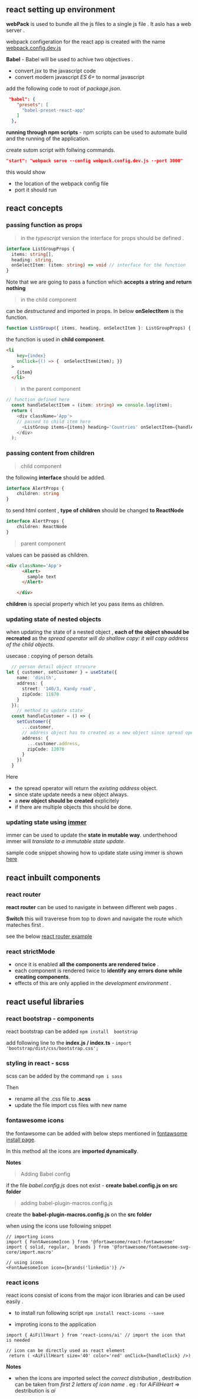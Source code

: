 ## react setting up environment 

**webPack** is used to bundle all the js files to a single js file . It aslo has a web server . 

webpack configeration for the react app is created with the name [webpack.config.dev.js](https://gist.github.com/dinith72/d0473ad18aa5387b0cfe503d5b847138)

**Babel** - Babel will be used to achive two objectives . 
- convert *jsx* to the javascript code 
- convert modern javascript *ES 6+* to normal javascript

add the following code to root of *package.json*. 

``` json
 "babel": {
    "presets": [
      "babel-preset-react-app" 
    ]
  },
```
**running through npm scripts** - npm scripts can be used to automate build and the running of the application. 

create sutom script with follwing commands. 

``` json 
"start": "webpack serve --config webpack.config.dev.js --port 3000" 
```
this would show 
- the location of the webpack config file 
- port it should run 

## react concepts 

### passing function as props 

> in the *typescript* version the interface for props should be defined . 

``` ts
interface ListGroupProps {
  items: string[],
  heading: string,
  onSelectItem: (item: string) => void // interface for the function
}
```
Note that we are going to pass a function which **accepts a string and return nothing**

> in the child component 

can be *destructured* and imported in props. In below **onSelectItem** is the function. 
```  ts
function ListGroup({ items, heading, onSelectItem }: ListGroupProps) { ....}
```

the function is used in **child component**. 

``` html
<li   
    key={index}
    onClick={() => {  onSelectItem(item); }}
  >
    {item}
  </li>
```

> in the parent component

``` ts
// function defined here 
  const handleSelectItem = (item: string) => console.log(item); 
  return (
    <div className='App'>
    // passed to child item here 
      <ListGroup items={items} heading='Countries' onSelectItem={handleSelectItem} />
    </div>
  );
```

### passing content from children

> child component

the following **interface** should be added. 
``` ts
interface AlertProps {
    children: string
}
```

to send html content , **type of children** should be changed **to ReactNode** 

``` ts
interface AlertProps {
    children: ReactNode
}
```

> parent component 

values can be passed as children. 

``` html
<div className='App'>
      <Alert>
        sample text
      </Alert>

    </div>
```


**children** is special property which let you pass items as children.

### updating state of nested objects 

when updating the state of a nested object , **each of the object shouuld be recreated** as the *spread operator will do shallow copy: it will copy address of the child objects*.

usecase : copying of person details 

``` ts 
  // person detail object strucure 
let { customer, setCustomer } = useState({
    name: 'dinith',
    address: {
      street: '140/3, Kandy road',
      zipCode: 11870
    }
  });
    // method to update state
  const handleCustomer = () => {
    setCustomer({
      ...customer,
      // address object has to created as a new object since spread operator will point to same object
      address: {
        ...customer.address,
        zipCode: 12070
      }
    })
  }
  ```

Here

 - the spread operator will return the *existing address* object.
 - since state update needs a new object always.
 - a **new object should be created** explicitely
 - if there are multiple objects this should be done.

 ### updating state using [immer](https://immerjs.github.io/immer/)

 immer can be used to update the **state in mutable way**. underthehood immer will *translate to a immutable state update*. 

 sample code snippet showing how to update state using immer is shown [here](https://gist.github.com/dinith95/4d845e0de1a5ddb07d39b6599aea1e87#file-update-with-immer-tsx)


## react inbuilt components 

### react router 

**react router** can be used to navigate in between different web pages . 

**Switch** this will traverese from top to down and navigate the route which mateches first . 

see the below [react router example](https://gist.github.com/dinith72/aaffbfb2ae1d0609ee1058e9f5decfbf)

### react strictMode

- once it is enabled **all the components are rendered twice** .
- each component is rendered twice to **identify any errors done while creating components**. 
 - effects of this are only applied in the *development environment* .



## react useful libraries  

### react bootstrap - components 

react bootstrap can be added ``` npm install  bootstrap ```

add following line to the **index.js / index.ts** - ```import 'bootstrap/dist/css/bootstrap.css';```


### styling in react - scss 

scss can be added by the command ``` npm i sass ```

Then

- rename all the .css file to **.scss**
- update the file import css files with new name 


### fontawesome icons 

the fontawsome can be added with below steps mentioned in [fontawsome install page](https://fontawesome.com/v6/docs/web/use-with/react/). 

In this method all the icons are **imported dynamically**.

**Notes** 

> Adding Babel config

if the file *babel.config.js* does not exist - **create babel.config.js on src folder**

> adding babel-plugin-macros.config.js

create the **babel-plugin-macros.config.js** on the **src folder**

 when using the icons use following snippet 

 ```JSX
// importing icons 
import { FontAwesomeIcon } from '@fortawesome/react-fontawesome'
import { solid, regular,  brands } from '@fortawesome/fontawesome-svg-core/import.macro'

// using icons 
 <FontAwesomeIcon icon={brands('linkedin')} />
```

### react icons 
react icons consist of icons from the major icon libraries and can be used easily . 

- to install run following script ```npm install react-icons --save```

- improting icons to the application 

``` tsx
import { AiFillHeart } from 'react-icons/ai' // import the icon that is needed

// icon can be directly used as react element
 return ( <AiFillHeart size='40' color='red' onClick={handleClick} />)

```

**Notes**

- when the icons are imported select the *correct distribution* , destribution can be taken from *first 2 letters of icon name* . 
eg : for *AiFillHeart* => destribution is *ai*